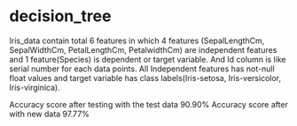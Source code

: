 # decision_tree
Iris_data contain total 6 features in which 4 features (SepalLengthCm, SepalWidthCm, PetalLengthCm, PetalwidthCm) are independent features and 1 feature(Species) is dependent or target variable. And Id column is like serial number for each data points. All Independent features has not-null float values and target variable has class labels(Iris-setosa, Iris-versicolor, Iris-virginica).

Accuracy score  after testing with the test data 90.90%
Accuracy score after with new data 97.77%
